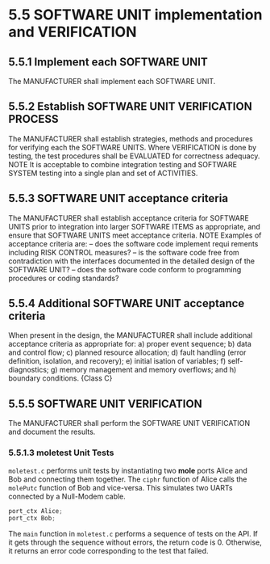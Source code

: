 # 5.5 SOFTWARE UNIT implementation and VERIFICATION

## 5.5.1 Implement each SOFTWARE UNIT

The MANUFACTURER shall implement each SOFTWARE UNIT.

## 5.5.2 Establish SOFTWARE UNIT VERIFICATION PROCESS

The MANUFACTURER shall establish strategies, methods and procedures for verifying each the
SOFTWARE UNITS. Where VERIFICATION is done by testing, the test procedures shall be
EVALUATED for correctness adequacy.
NOTE It is acceptable to combine integration testing and SOFTWARE SYSTEM testing into a single plan and set of
ACTIVITIES.

## 5.5.3 SOFTWARE UNIT acceptance criteria

The MANUFACTURER shall establish acceptance criteria for SOFTWARE UNITS prior to integration
into larger SOFTWARE ITEMS as appropriate, and ensure that SOFTWARE UNITS meet acceptance
criteria.
NOTE Examples of acceptance criteria are:
– does the software code implement requi rements including RISK CONTROL measures?
– is the software code free from contradiction with the interfaces documented in the detailed design of the
SOFTWARE UNIT?
– does the software code conform to programming procedures or coding standards?

## 5.5.4 Additional SOFTWARE UNIT acceptance criteria

When present in the design, the MANUFACTURER shall include additional acceptance criteria as
appropriate for:
a) proper event sequence;
b) data and control flow;
c) planned resource allocation;
d) fault handling (error definition, isolation, and recovery);
e) initial isation of variables;
f) self-diagnostics;
g) memory management and memory overflows; and
h) boundary conditions.
{Class C}

## 5.5.5 SOFTWARE UNIT VERIFICATION

The MANUFACTURER shall perform the SOFTWARE UNIT VERIFICATION and document the results.

### 5.5.1.3 moletest Unit Tests
`moletest.c` performs unit tests by instantiating two **mole** ports Alice and Bob and connecting them together.
The `ciphr` function of Alice calls the `molePutc` function of Bob and vice-versa.
This simulates two UARTs connected by a Null-Modem cable.
```C
port_ctx Alice;
port_ctx Bob;
```
The `main` function in `moletest.c` performs a sequence of tests on the API.
If it gets through the sequence without errors,
the return code is 0. Otherwise, it returns an error code corresponding to the test that failed.
